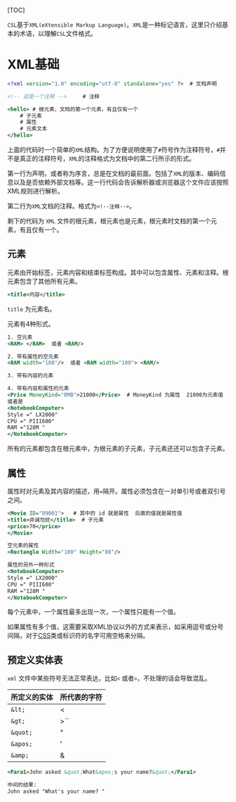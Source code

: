 [TOC]

`CSL`基于`XML(eXtensible Markup Language)`。`XML`是一种标记语言，这里只介绍基本的术语，以理解`CSL`文件格式。

# XML基础

```xml
<?xml version="1.0" encoding="utf-8" standalone="yes" ?>  # 文档声明

<!-- 这是一个注释 -->		# 注释

<hello>	# 根元素，文档的第一个元素，有且仅有一个
    # 子元素
    # 属性
    # 元素文本
</hello>
```

上面的代码时一个简单的`XML`结构。为了方便说明使用了`#`符号作为注释符号，`#`并不是真正的注释符号，`XML`的注释格式为文档中的第二行所示的形式。

第一行为声明，或者称为序言，总是在文档的最前面。包括了`XML`的版本、编码信息以及是否依赖外部文档等。这一行代码会告诉解析器或浏览器这个文件应该按照XML规则进行解析。

第二行为`XML`文档的注释。格式为`<!--注释-->`。

剩下的代码为 `XML` 文件的根元素，根元素也是元素，根元素时文档的第一个元素，有且仅有一个。



## 元素

元素由开始标签，元素内容和结束标签构成。其中可以包含属性、元素和注释。根元素包含了其他所有元素。

```xml
<title>内容</title>
```

`title` 为元素名。

元素有4种形式。

```xml
1. 空元素
<RAM> </RAM>  或者 <RAM/>

2. 带有属性的空元素
<RAM width="100"/>  或者 <RAM width="100"> <RAM/>

3. 带有内容的元素

4. 带有内容和属性的元素
<Price MoneyKind="RMB">21000</Price>  # MoneyKind 为属性  21000为元素值
或者是
<NotebookComputer>
Style =" LX2000"
CPU =" PIII600"
RAM ="128M "
</NotebookComputer>

```

所有的元素都包含在根元素中，为根元素的子元素，子元素还还可以包含子元素。



## 属性

属性时对元素及其内容的描述，用`=`隔开。属性必须包含在一对单引号或者双引号之间。

```xml
<Movie ID="09001">   # 其中的 id 就是属性  后面的值就是属性值
<title>非诚勿扰</title>	 # 子元素
<price>70</price>
</Movie>

空元素的属性
<Rectangle Width="100" Height="80"/>

属性的另外一种形式
<NotebookComputer>
Style =" LX2000"
CPU =" PIII600"
RAM ="128M "
</NotebookComputer>
```

每个元素中，一个属性最多出现一次，一个属性只能有一个值。

如果属性有多个值，这需要采取XML协议以外的方式来表示，如采用逗号或分号间隔，对于[CSS](https://zh.wikipedia.org/wiki/CSS)类或标识符的名字可用空格来分隔。

## 预定义实体表

`xml` 文件中某些符号无法正常表达，比如`<` 或者`>`，不处理的话会导致混乱。

| 所定义的实体 | 所代表的字符 |
| ------------ | ------------ |
| `&lt;`       | <            |
| `&gt;`       | >``          |
| `&quot;`     | "            |
| `&apos;`     | '            |
| `&amp;`      | &            |

```xml
<Para1>John asked &quot;What&apos;s your name?&quot;</Para1>

中间的结果:
John asked "What's your name? "
```



